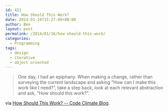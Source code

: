 ```yaml
---
id: 421
title: How Should This Work?
date: 2014-01-16T15:27:09+00:00
author: Ben
layout: post
permalink: /2014/01/16/how-should-this-work/
categories:
  - Programming
tags:
  - design
  - iterative
  - object oriented
---
```

> One day, I had an epiphany. When making a change, rather than surveying the current landscape and asking “How can I make this work like I need?”, take a step back, look at each relevant abstraction and ask, “How should this work?”.

via [How Should This Work? -- Code Climate Blog](http://blog.codeclimate.com/blog/2014/01/16/how-should-this-work-an-object-design-epiphany/?utm_source=feedburner&utm_medium=feed&utm_campaign=Feed%3A+codeclimate+%28Code+Climate+Blog%29).